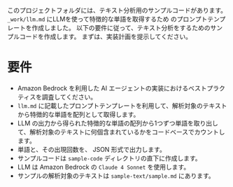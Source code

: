 このプロジェクトフォルダには、テキスト分析用のサンプルコードがあります。 `_work/llm.md` にLLMを使って特徴的な単語を取得するため
のプロンプトテンプレートを作成しました。
以下の要件に従って、テキスト分析をするためのサンプルコードを作成します。
まずは、実装計画を提示してください。

# 要件
* Amazon Bedrock を利用した AI エージェントの実装におけるベストプラクティスを調査してください。
*  `llm.md` に記載したプロンプトテンプレートを利用して、解析対象のテキストから特徴的な単語を配列として取得します。
* LLM の出力から得られた特徴的な単語の配列から1つずつ単語を取り出して、解析対象のテキストに何個含まれているかをコードベースでカウントします。
* 単語と、その出現回数を、 JSON 形式で出力します。
* サンプルコードは `sample-code` ディレクトリの直下に作成します。
* LLM は Amazon Bedrock の `Claude 4 Sonnet` を使用します。
* サンプルの解析対象のテキストは `sample-text/sample.md` にあります。
